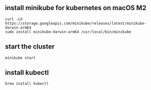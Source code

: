 ## install minikube for kubernetes on macOS M2

    curl -LO https://storage.googleapis.com/minikube/releases/latest/minikube-darwin-arm64
    sudo install minikube-darwin-arm64 /usr/local/bin/minikube

## start the cluster

    minikube start

## install kubectl

    brew install kubectl
